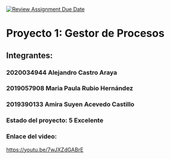 [![Review Assignment Due Date](https://classroom.github.com/assets/deadline-readme-button-8d59dc4de5201274e310e4c54b9627a8934c3b88527886e3b421487c677d23eb.svg)](https://classroom.github.com/a/jxbw8WFe)
# Proyecto 1: Gestor de Procesos 
## Integrantes:
### 2020034944 Alejandro Castro Araya
### 2019057908 Maria Paula Rubio Hernández
### 2019390133 Amira Suyen Acevedo Castillo

### Estado del proyecto: 5 Excelente
### Enlace del video: 
https://youtu.be/7wJXZdGABrE 
